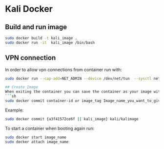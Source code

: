 # Kali Docker

## Build and run image 
```sh
sudo docker build -t kali_image .
sudo docker run -it  kali_image /bin/bash
```
## VPN connection
In order to allow vpn connections from container run with:
```sh
sudo docker run --cap-add=NET_ADMIN --device /dev/net/tun  --sysctl net.ipv6.conf.all.disable_ipv6=0 -it kali_image /bin/bash```

## Create Image
When exiting the container you can save the container as your image with
```sh
sudo docker commit container-id or image_tag Image_name_you_want_to_give
```

Example: 
```sh
sudo docker commit {a3f41572ce6f || kali_image} kali/kalimage
```

To start a container when booting again run:
```sh
sudo docker start image_name
sudo docker attach image_name
```
